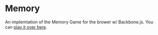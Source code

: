Memory 
====== 

An implemtation of the Memory Game for the brower w/ Backbone.js. You can [play it over here](http://memory.claytonalbachten.com).